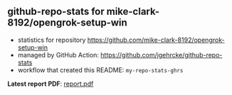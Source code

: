 ## github-repo-stats for mike-clark-8192/opengrok-setup-win

- statistics for repository https://github.com/mike-clark-8192/opengrok-setup-win
- managed by GitHub Action: https://github.com/jgehrcke/github-repo-stats
- workflow that created this README: `my-repo-stats-ghrs`

**Latest report PDF**: [report.pdf](https://github.com/mike-clark-8192/my-repo-stats/raw/main/mike-clark-8192/opengrok-setup-win/latest-report/report.pdf)

